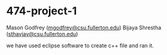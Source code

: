 # 474-project-1
Mason Godfrey (mgodfrey@csu.fullerton.edu)
Bijaya Shrestha (sthavjay@csu.fullerton.edu)

we have used eclipse software to create c++ file and ran it. 

